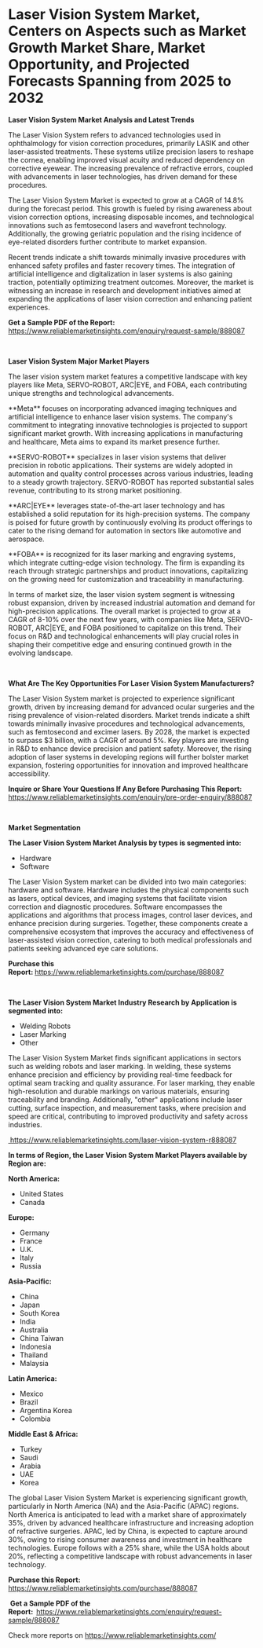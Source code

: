 <p><h1>Laser Vision System Market, Centers on Aspects such as Market Growth Market Share, Market Opportunity, and Projected Forecasts Spanning from 2025 to 2032</h1></p><p><strong>Laser Vision System Market Analysis and Latest Trends</strong></p>
<p><p>The Laser Vision System refers to advanced technologies used in ophthalmology for vision correction procedures, primarily LASIK and other laser-assisted treatments. These systems utilize precision lasers to reshape the cornea, enabling improved visual acuity and reduced dependency on corrective eyewear. The increasing prevalence of refractive errors, coupled with advancements in laser technologies, has driven demand for these procedures.</p><p>The Laser Vision System Market is expected to grow at a CAGR of 14.8% during the forecast period. This growth is fueled by rising awareness about vision correction options, increasing disposable incomes, and technological innovations such as femtosecond lasers and wavefront technology. Additionally, the growing geriatric population and the rising incidence of eye-related disorders further contribute to market expansion. </p><p>Recent trends indicate a shift towards minimally invasive procedures with enhanced safety profiles and faster recovery times. The integration of artificial intelligence and digitalization in laser systems is also gaining traction, potentially optimizing treatment outcomes. Moreover, the market is witnessing an increase in research and development initiatives aimed at expanding the applications of laser vision correction and enhancing patient experiences.</p></p>
<p><strong>Get a Sample PDF of the Report:&nbsp;</strong> <a href="https://www.reliablemarketinsights.com/enquiry/request-sample/888087?utm_campaign=2667&utm_medium=2&utm_source=Github&utm_content=ia&utm_term=06032025&utm_id=laser-vision-system">https://www.reliablemarketinsights.com/enquiry/request-sample/888087</a></p>
<p>&nbsp;</p>
<p><strong>Laser Vision System Major Market Players</strong></p>
<p><p>The laser vision system market features a competitive landscape with key players like Meta, SERVO-ROBOT, ARC|EYE, and FOBA, each contributing unique strengths and technological advancements.</p><p>**Meta** focuses on incorporating advanced imaging techniques and artificial intelligence to enhance laser vision systems. The company's commitment to integrating innovative technologies is projected to support significant market growth. With increasing applications in manufacturing and healthcare, Meta aims to expand its market presence further.</p><p>**SERVO-ROBOT** specializes in laser vision systems that deliver precision in robotic applications. Their systems are widely adopted in automation and quality control processes across various industries, leading to a steady growth trajectory. SERVO-ROBOT has reported substantial sales revenue, contributing to its strong market positioning.</p><p>**ARC|EYE** leverages state-of-the-art laser technology and has established a solid reputation for its high-precision systems. The company is poised for future growth by continuously evolving its product offerings to cater to the rising demand for automation in sectors like automotive and aerospace.</p><p>**FOBA** is recognized for its laser marking and engraving systems, which integrate cutting-edge vision technology. The firm is expanding its reach through strategic partnerships and product innovations, capitalizing on the growing need for customization and traceability in manufacturing.</p><p>In terms of market size, the laser vision system segment is witnessing robust expansion, driven by increased industrial automation and demand for high-precision applications. The overall market is projected to grow at a CAGR of 8-10% over the next few years, with companies like Meta, SERVO-ROBOT, ARC|EYE, and FOBA positioned to capitalize on this trend. Their focus on R&D and technological enhancements will play crucial roles in shaping their competitive edge and ensuring continued growth in the evolving landscape.</p></p>
<p>&nbsp;</p>
<p><strong>What Are The Key Opportunities For Laser Vision System Manufacturers?</strong></p>
<p><p>The Laser Vision System market is projected to experience significant growth, driven by increasing demand for advanced ocular surgeries and the rising prevalence of vision-related disorders. Market trends indicate a shift towards minimally invasive procedures and technological advancements, such as femtosecond and excimer lasers. By 2028, the market is expected to surpass $3 billion, with a CAGR of around 5%. Key players are investing in R&D to enhance device precision and patient safety. Moreover, the rising adoption of laser systems in developing regions will further bolster market expansion, fostering opportunities for innovation and improved healthcare accessibility.</p></p>
<p><strong>Inquire or Share Your Questions If Any Before Purchasing This Report:</strong> <a href="https://www.reliablemarketinsights.com/enquiry/pre-order-enquiry/888087?utm_campaign=2667&utm_medium=2&utm_source=Github&utm_content=ia&utm_term=06032025&utm_id=laser-vision-system">https://www.reliablemarketinsights.com/enquiry/pre-order-enquiry/888087</a></p>
<p>&nbsp;</p>
<p><strong>Market Segmentation</strong></p>
<p><strong>The Laser Vision System Market Analysis by types is segmented into:</strong></p>
<p><ul><li>Hardware</li><li>Software</li></ul></p>
<p><p>The Laser Vision System market can be divided into two main categories: hardware and software. Hardware includes the physical components such as lasers, optical devices, and imaging systems that facilitate vision correction and diagnostic procedures. Software encompasses the applications and algorithms that process images, control laser devices, and enhance precision during surgeries. Together, these components create a comprehensive ecosystem that improves the accuracy and effectiveness of laser-assisted vision correction, catering to both medical professionals and patients seeking advanced eye care solutions.</p></p>
<p><strong>Purchase this Report:&nbsp;</strong><a href="https://www.reliablemarketinsights.com/purchase/888087?utm_campaign=2667&utm_medium=2&utm_source=Github&utm_content=ia&utm_term=06032025&utm_id=laser-vision-system">https://www.reliablemarketinsights.com/purchase/888087</a></p>
<p>&nbsp;</p>
<p><strong>The Laser Vision System Market Industry Research by Application is segmented into:</strong></p>
<p><ul><li>Welding Robots</li><li>Laser Marking</li><li>Other</li></ul></p>
<p><p>The Laser Vision System Market finds significant applications in sectors such as welding robots and laser marking. In welding, these systems enhance precision and efficiency by providing real-time feedback for optimal seam tracking and quality assurance. For laser marking, they enable high-resolution and durable markings on various materials, ensuring traceability and branding. Additionally, "other" applications include laser cutting, surface inspection, and measurement tasks, where precision and speed are critical, contributing to improved productivity and safety across industries.</p></p>
<p><a href="https://www.reliablemarketinsights.com/laser-vision-system-r888087?utm_campaign=2667&utm_medium=2&utm_source=Github&utm_content=ia&utm_term=06032025&utm_id=laser-vision-system">&nbsp;https://www.reliablemarketinsights.com/laser-vision-system-r888087</a></p>
<p><strong>In terms of Region, the Laser Vision System Market Players available by Region are:</strong></p>
<p>
    <p> <strong> North America: </strong>
        <ul>
            <li>United States</li>
            <li>Canada</li>
        </ul>
        </p> 
    <p> <strong> Europe: </strong>
        <ul>
            <li>Germany</li>
            <li>France</li>
            <li>U.K.</li>
            <li>Italy</li>
            <li>Russia</li>
        </ul>
        </p> 
    <p> <strong> Asia-Pacific: </strong>
        <ul>
            <li>China</li>
            <li>Japan</li>
            <li>South Korea</li>
            <li>India</li>
            <li>Australia</li>
            <li>China Taiwan</li>
            <li>Indonesia</li>
            <li>Thailand</li>
            <li>Malaysia</li>
        </ul>
        </p> 
    <p> <strong> Latin America: </strong>
        <ul>
            <li>Mexico</li>
            <li>Brazil</li>
            <li>Argentina Korea</li>
            <li>Colombia</li>
        </ul>
        </p> 
    <p> <strong> Middle East & Africa: </strong>
        <ul>
            <li>Turkey</li>
            <li>Saudi</li>
            <li>Arabia</li>
            <li>UAE</li>
            <li>Korea</li>
        </ul>
    </p>
    </p>
<p><p>The global Laser Vision System Market is experiencing significant growth, particularly in North America (NA) and the Asia-Pacific (APAC) regions. North America is anticipated to lead with a market share of approximately 35%, driven by advanced healthcare infrastructure and increasing adoption of refractive surgeries. APAC, led by China, is expected to capture around 30%, owing to rising consumer awareness and investment in healthcare technologies. Europe follows with a 25% share, while the USA holds about 20%, reflecting a competitive landscape with robust advancements in laser technology.</p></p>
<p><strong>Purchase this Report: </strong><a href="https://www.reliablemarketinsights.com/purchase/888087?utm_campaign=2667&utm_medium=2&utm_source=Github&utm_content=ia&utm_term=06032025&utm_id=laser-vision-system">https://www.reliablemarketinsights.com/purchase/888087</a></p>
<p>&nbsp;<strong>Get a Sample PDF of the Report:&nbsp;&nbsp;</strong><a href="https://www.reliablemarketinsights.com/enquiry/request-sample/888087?utm_campaign=2667&utm_medium=2&utm_source=Github&utm_content=ia&utm_term=06032025&utm_id=laser-vision-system">https://www.reliablemarketinsights.com/enquiry/request-sample/888087</a></p>
<p><strong></strong></p>
<p>Check more reports on <a href="https://www.reliablemarketinsights.com/?utm_campaign=2667&utm_medium=2&utm_source=Github&utm_content=ia&utm_term=06032025&utm_id=laser-vision-system">https://www.reliablemarketinsights.com/</a></p>